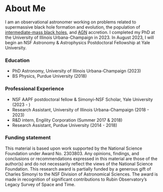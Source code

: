 # About Me
I am an observational astronomer working on problems related to supermassive black hole formation and evolution, the population of [intermediate-mass black holes](https://en.wikipedia.org/wiki/Intermediate-mass_black_hole), and [AGN](https://en.wikipedia.org/wiki/Active_galactic_nucleus) accretion. I completed my PhD at the University of Illinois Urbana-Champaign in 2023. In August 2023, I will begin an NSF Astronomy & Astrophysics Postdoctoral Fellowship at Yale University. 

### Education
- PhD Astronomy, University of Illinois Urbana-Champaign (2023)
- BS Physics, Purdue University (2018)

### Professional Experience
- NSF AAPF postdoctoral fellow & Simonyi-NSF Scholar, Yale University (2023 - )
- Research Assistant, University of Illinois Urbana-Champaign (2018 - 2023)
- R&D intern, Engility Corporation (Summer 2017 & 2018)
- Research Assistant, Purdue University (2014 - 2018)

### Funding statement
This material is based upon work supported by the National Science Foundation under Award No. 2303803. Any opinions, findings, and conclusions or recommendations expressed in this material are those of the author(s) and do not necessarily reflect the views of the National Science Foundation. This research award is partially funded by a generous gift of Charles Simonyi to the NSF Division of Astronomical Sciences.  The award is made in recognition of significant contributions to Rubin Observatory’s Legacy Survey of Space and Time.
